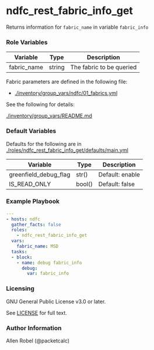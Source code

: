 # ndfc_rest_fabric_info_get

Returns information for ``fabric_name`` in variable ``fabric_info``

### Role Variables

Variable        | Type   | Description
----------------|--------|----------------------------------------
fabric_name     | string | The fabric to be queried

Fabric parameters are defined in the following file:

- [./inventory/group_vars/ndfc/01_fabrics.yml](/inventory/group_vars/ndfc/01_fabrics.yml)

See the following for details:

[./inventory/group_vars/README.md](/inventory/group_vars/README.md)

### Default Variables

Defaults for the following are in [./roles/ndfc_rest_fabric_info_get/defaults/main.yml](/roles/ndfc_rest_fabric_info_get/defaults/main.yml)

Variable              | Type   | Description
----------------------|--------|----------------------------------------
greenfield_debug_flag | str()  | Default: enable
IS_READ_ONLY          | bool() | Default: false

### Example Playbook

```yaml
---
- hosts: ndfc
  gather_facts: false
  roles:
    - ndfc_rest_fabric_info_get
  vars:
    fabric_name: MSD
  tasks:
  - block:
    - name: debug fabric_info
      debug:
        var: fabric_info
```

### Licensing

GNU General Public License v3.0 or later.

See [LICENSE](https://www.gnu.org/licenses/gpl-3.0.txt) for full text.

### Author Information

Allen Robel (@packetcalc)
